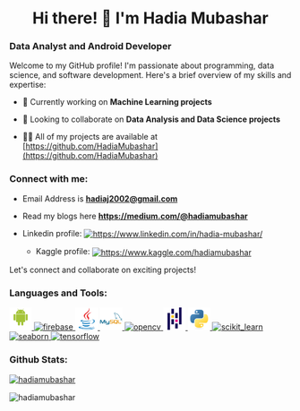 <h1 align="center"> Hi there! 👋 I'm Hadia Mubashar</h1>
<h3 align="left">Data Analyst and Android Developer</h3>
Welcome to my GitHub profile! I'm passionate about programming, data science, and software development. Here's a brief overview of my skills and expertise:

- 🔭 Currently working on **Machine Learning projects**

- 👯 Looking to collaborate on **Data Analysis and Data Science projects**

- 👨‍💻 All of my projects are available at [https://github.com/HadiaMubashar](https://github.com/HadiaMubashar)

<p align="left">
<h3 align="left">Connect with me:</h3>

- Email Address is **hadiaj2002@gmail.com**
- Read my blogs here **https://medium.com/@hadiamubashar**

- Linkedin profile: <a href="https://linkedin.com/in/https://www.linkedin.com/in/hadia-mubashar/" target="blank"><img align="center" src="https://raw.githubusercontent.com/rahuldkjain/github-profile-readme-generator/master/src/images/icons/Social/linked-in-alt.svg" alt="https://www.linkedin.com/in/hadia-mubashar/" height="30" width="40" /></a>

  
  - Kaggle profile: <a href="https://kaggle.com/https://www.kaggle.com/hadiamubashar" target="blank"><img align="center" src="https://raw.githubusercontent.com/rahuldkjain/github-profile-readme-generator/master/src/images/icons/Social/kaggle.svg" alt="https://www.kaggle.com/hadiamubashar" height="30" width="40" /></a>
</p>

Let's connect and collaborate on exciting projects!

<h3 align="left">Languages and Tools:</h3>
<p align="left"> <a href="https://developer.android.com" target="_blank" rel="noreferrer"> <img src="https://raw.githubusercontent.com/devicons/devicon/master/icons/android/android-original-wordmark.svg" alt="android" width="40" height="40"/> </a> <a href="https://firebase.google.com/" target="_blank" rel="noreferrer"> <img src="https://www.vectorlogo.zone/logos/firebase/firebase-icon.svg" alt="firebase" width="40" height="40"/> </a> <a href="https://www.java.com" target="_blank" rel="noreferrer"> <img src="https://raw.githubusercontent.com/devicons/devicon/master/icons/java/java-original.svg" alt="java" width="40" height="40"/> </a> <a href="https://www.mysql.com/" target="_blank" rel="noreferrer"> <img src="https://raw.githubusercontent.com/devicons/devicon/master/icons/mysql/mysql-original-wordmark.svg" alt="mysql" width="40" height="40"/> </a> <a href="https://opencv.org/" target="_blank" rel="noreferrer"> <img src="https://www.vectorlogo.zone/logos/opencv/opencv-icon.svg" alt="opencv" width="40" height="40"/> </a> <a href="https://pandas.pydata.org/" target="_blank" rel="noreferrer"> <img src="https://raw.githubusercontent.com/devicons/devicon/2ae2a900d2f041da66e950e4d48052658d850630/icons/pandas/pandas-original.svg" alt="pandas" width="40" height="40"/> </a> <a href="https://www.python.org" target="_blank" rel="noreferrer"> <img src="https://raw.githubusercontent.com/devicons/devicon/master/icons/python/python-original.svg" alt="python" width="40" height="40"/> </a> <a href="https://scikit-learn.org/" target="_blank" rel="noreferrer"> <img src="https://upload.wikimedia.org/wikipedia/commons/0/05/Scikit_learn_logo_small.svg" alt="scikit_learn" width="40" height="40"/> </a> <a href="https://seaborn.pydata.org/" target="_blank" rel="noreferrer"> <img src="https://seaborn.pydata.org/_images/logo-mark-lightbg.svg" alt="seaborn" width="40" height="40"/> </a> <a href="https://www.tensorflow.org" target="_blank" rel="noreferrer"> <img src="https://www.vectorlogo.zone/logos/tensorflow/tensorflow-icon.svg" alt="tensorflow" width="40" height="40"/> </a> </p>

<h3 align="left">Github Stats:</h3>

<p align="left"> <a href="https://github.com/ryo-ma/github-profile-trophy"><img src="https://github-profile-trophy.vercel.app/?username=hadiamubashar" alt="hadiamubashar" /></a> </p>

<p><img align="center" src="https://github-readme-stats.vercel.app/api/top-langs?username=hadiamubashar&show_icons=true&locale=en&layout=compact" alt="hadiamubashar" /></p>

